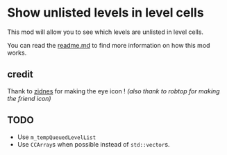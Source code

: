 # Show unlisted levels in level cells

This mod will allow you to see which levels are <cb>unlisted in level cells</cb>.

You can read the [readme.md](https://insertlinkhere.please) to find more information on how this mod works.

## credit

Thank to [zidnes](https://x.com/xviaexclusive) for making the eye icon !
*(also thank to robtop for making the friend icon)*

## TODO

- Use `m_tempQueuedLevelList`
- Use `CCArray`s when possible instead of `std::vector`s.